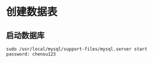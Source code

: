 # 创建数据表

## 启动数据库

```
sudo /usr/local/mysql/support-files/mysql.server start
password: chenou123
```